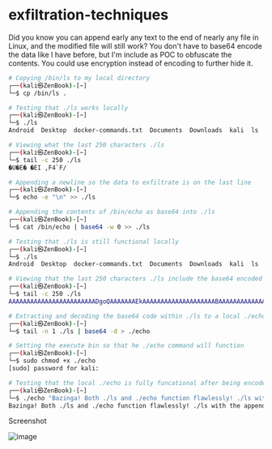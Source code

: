 # exfiltration-techniques

Did you know you can append early any text to the end of nearly any file in Linux, and the modified file will still work? You don't have to base64 encode the data like I have before, but I'm include as POC to obfuscate the contents. You could use encryption instead of encoding to further hide it. 

```bash
# Copying /bin/ls to my local directory
┌──(kali㉿ZenBook)-[~]
└─$ cp /bin/ls .

# Testing that ./ls works locally
┌──(kali㉿ZenBook)-[~]
└─$ ./ls
Android  Desktop  docker-commands.txt  Documents  Downloads  kali  ls  Music  Pictures  Public  Templates  test  thinclient_drives  update-kali.sh  Videos

# Viewing what the last 250 characters ./ls 
┌──(kali㉿ZenBook)-[~]
└─$ tail -c 250 ./ls
�U�E� �EI ,F4`F/

# Appending a newline so the data to exfiltrate is on the last line
┌──(kali㉿ZenBook)-[~]
└─$ echo -e "\n" >> ./ls

# Appending the contents of /bin/echo as base64 into ./ls
┌──(kali㉿ZenBook)-[~]
└─$ cat /bin/echo | base64 -w 0 >> ./ls

# Testing that ./ls is still functional locally
┌──(kali㉿ZenBook)-[~]
└─$ ./ls
Android  Desktop  docker-commands.txt  Documents  Downloads  kali  ls  Music  Pictures  Public  Templates  test  thinclient_drives  update-kali.sh  Videos

# Viewing that the last 250 characters ./ls include the base64 encoded data to exfiltrate 
┌──(kali㉿ZenBook)-[~]
└─$ tail -c 250 ./ls
AAAAAAAAAAAAAAAAAAAAAAAADgoQAAAAAAAEkAAAAAAAAAAAAAAAAAAAABAAAAAAAAAAAAAAAAAAAAIAEAAAEAAAAAAAAAAAAAAAAAAAAAAAAALKIAAAAAAAA0AAAAAAAAAAAAAAAAAAAABAAAAAAAAAAAAAAAAAAAAAEAAAADAAAAAAAAAAAAAAAAAAAAAAAAAGCiAAAAAAAALwEAAAAAAAAAAAAAAAAAAAEAAAAAAAAAAAAAAAAAAAA=

# Extracting and decoding the base64 code within ./ls to a local ./echo
┌──(kali㉿ZenBook)-[~]
└─$ tail -n 1 ./ls | base64 -d > ./echo

# Setting the execute bin so that he ./echo command will function
┌──(kali㉿ZenBook)-[~]
└─$ sudo chmod +x ./echo
[sudo] password for kali: 

# Testing that the local ./echo is fully funcational after being encoded and decoded/extracted
┌──(kali㉿ZenBook)-[~]
└─$ ./echo "Bazinga! Both ./ls and ./echo function flawlessly! ./ls with the appended base64, and ./echo after being encoded and decoded/extracted!"
Bazinga! Both ./ls and ./echo function flawlessly! ./ls with the appended base64, and ./echo after being encoded and decoded/extracted!
```

Screenshot

![image](https://github.com/high101bro/exfiltration-techniques/assets/13679268/ef832d08-6a76-48d1-b695-23f8eb246279)


